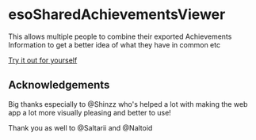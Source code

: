 # esoSharedAchievementsViewer
This allows multiple people to combine their exported Achievements Information to get a better idea of what they have in common etc

[Try it out for yourself](https://worhello.github.io/esoSharedPithkaViewer/)

## Acknowledgements
Big thanks especially to @Shinzz who's helped a lot with making the web app a lot more visually pleasing and better to use!

Thank you as well to @Saltarii and @Naltoid
